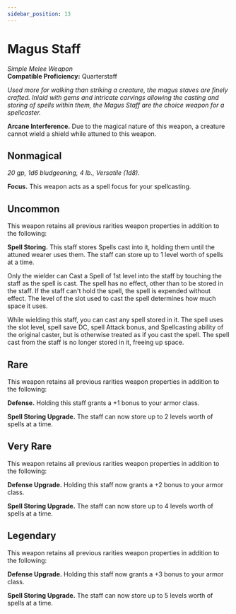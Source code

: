 ```yaml
---
sidebar_position: 13
---
```


# Magus Staff

*Simple Melee Weapon*  
**Compatible Proficiency:** Quarterstaff

*Used more for walking than striking a creature, the magus staves are finely crafted. Inlaid with gems and intricate carvings allowing the casting and storing of spells within them, the Magus Staff are the choice weapon for a spellcaster.*

**Arcane Interference.** Due to the magical nature of this weapon, a creature cannot wield a shield while attuned to this weapon.

## Nonmagical

*20 gp, 1d6 bludgeoning, 4 lb., Versatile (1d8).*

**Focus.** This weapon acts as a spell focus for your spellcasting.

## Uncommon

This weapon retains all previous rarities weapon properties in addition to the following:

**Spell Storing.** This staff stores Spells cast into it, holding them until the attuned wearer uses them. The staff can store up to 1 level worth of spells at a time.

Only the wielder can Cast a Spell of 1st level into the staff by touching the staff as the spell is cast. The spell has no effect, other than to be stored in the staff. If the staff can't hold the spell, the spell is expended without effect. The level of the slot used to cast the spell determines how much space it uses.

While wielding this staff, you can cast any spell stored in it. The spell uses the slot level, spell save DC, spell Attack bonus, and Spellcasting ability of the original caster, but is otherwise treated as if you cast the spell. The spell cast from the staff is no longer stored in it, freeing up space.

## Rare

This weapon retains all previous rarities weapon properties in addition to the following:

**Defense.** Holding this staff grants a +1 bonus to your armor class.

**Spell Storing Upgrade.** The staff can now store up to 2 levels worth of spells at a time.

## Very Rare

This weapon retains all previous rarities weapon properties in addition to the following:

**Defense Upgrade.** Holding this staff now grants a +2 bonus to your armor class.

**Spell Storing Upgrade.** The staff can now store up to 4 levels worth of spells at a time.

## Legendary

This weapon retains all previous rarities weapon properties in addition to the following:

**Defense Upgrade.** Holding this staff now grants a +3 bonus to your armor class.

**Spell Storing Upgrade.** The staff can now store up to 5 levels worth of spells at a time.